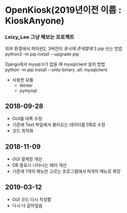 # OpenKiosk(2019년이전 이름 : KioskAnyone)
### Leizy_Lee 그냥 해보는 프로젝트

외부 환경에서 파이썬2, 3버전이 *동시에 존재할때* 3 pip 쓰는 방법  
python3 -m pip install --upgrade pip  
  
Django에서 mysql.h가 없을 때 mysqlclient 설치 방법  
python -m pip install --only-binary :all: mysqlclient  
  
* 사용한 모듈
  * tkinter
  * pymysql
  
  
  
## 2018-09-28
- GUI를 대폭 수정
- 기존에 Text 파일에서 불러오는 데이터를 DB로 수정
- 코드 최적화

## 2018-11-09 
- GUI 결제창 개선
- DB 종료시 나타나는 에러 개선
- 기존에 1개의 메뉴만 고르는 프로그램에서 N개의 메뉴로 확장




## 2019-03-12
- GUI 코드 다시 작성함
- 다시 다 갈아엎음
